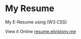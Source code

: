 # My Resume

My E-Resume using (W3 CSS)

View it Online
[resume.elvistony.me](https://elvistony.github.io/resume/)

